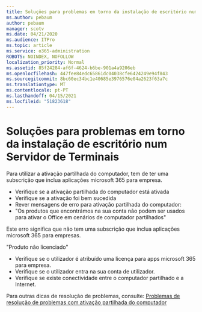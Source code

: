 ```yaml
---
title: Soluções para problemas em torno da instalação de escritório num Servidor de Terminais
ms.author: pebaum
author: pebaum
manager: scotv
ms.date: 04/21/2020
ms.audience: ITPro
ms.topic: article
ms.service: o365-administration
ROBOTS: NOINDEX, NOFOLLOW
localization_priority: Normal
ms.assetid: 85f24284-af6f-4624-b6be-901a4a9206eb
ms.openlocfilehash: 447fee84edc65861dc04038cfe6424249e94f843
ms.sourcegitcommit: 8bc60ec34bc1e40685e3976576e04a2623f63a7c
ms.translationtype: MT
ms.contentlocale: pt-PT
ms.lasthandoff: 04/15/2021
ms.locfileid: "51823618"
---
```

# <a name="solutions-for-issues-around-installing-office-on-a-terminal-server"></a>Soluções para problemas em torno da instalação de escritório num Servidor de Terminais

Para utilizar a ativação partilhada do computador, tem de ter uma subscrição que inclua aplicações microsoft 365 para empresa.
  
- Verifique se a ativação partilhada do computador está ativada
- Verifique se a ativação foi bem sucedida
- Rever mensagens de erro para ativação partilhada do computador:
- "Os produtos que encontrámos na sua conta não podem ser usados para ativar o Office em cenários de computador partilhados"
  
Este erro significa que não tem uma subscrição que inclua aplicações microsoft 365 para empresas.

"Produto não licenciado"

- Verifique se o utilizador é atribuído uma licença para apps microsoft 365 para empresa.
- Verifique se o utilizador entra na sua conta de utilizador.
- Verifique se existe conectividade entre o computador partilhado e a Internet.

Para outras dicas de resolução de problemas, consulte: [Problemas de resolução de problemas com ativação partilhada do computador](https://docs.microsoft.com/DeployOffice/troubleshoot-shared-computer-activation)